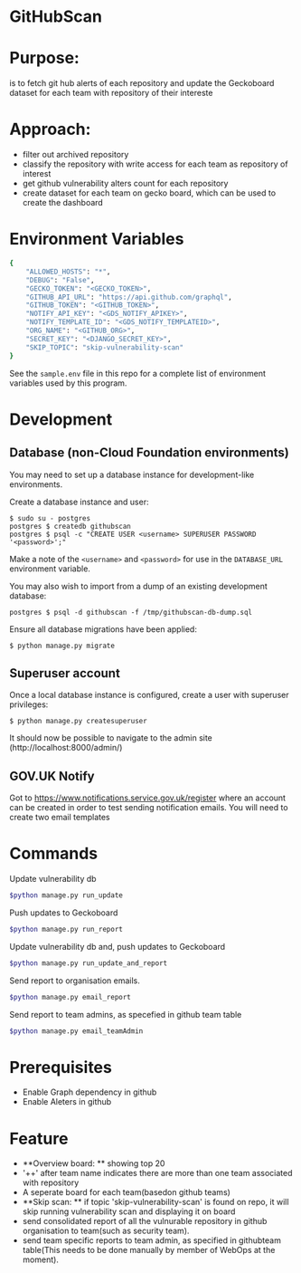 # GitHubScan

# Purpose:
is to fetch git hub alerts of each repository and update the Geckoboard dataset for each team with repository of their intereste

# Approach:
- filter out archived repository
- classify the repository with write access for each team as repository of interest
- get github vulnerability alters count for each repository
- create dataset for each team on gecko board, which can be used to create the dashboard

# Environment Variables
```bash
{
    "ALLOWED_HOSTS": "*",
    "DEBUG": "False",
    "GECKO_TOKEN": "<GECKO_TOKEN>",
    "GITHUB_API_URL": "https://api.github.com/graphql",
    "GITHUB_TOKEN": "<GITHUB_TOKEN>",
    "NOTIFY_API_KEY": "<GDS_NOTIFY_APIKEY>",
    "NOTIFY_TEMPLATE_ID": "<GDS_NOTIFY_TEMPLATEID>",
    "ORG_NAME": "<GITHUB_ORG>",
    "SECRET_KEY": "<DJANGO_SECRET_KEY>",
    "SKIP_TOPIC": "skip-vulnerability-scan"
}
```

See the `sample.env` file in this repo for a complete list of environment
variables used by this program.


# Development

## Database (non-Cloud Foundation environments)

You may need to set up a database instance for development-like environments.

Create a database instance and user:

    $ sudo su - postgres
    postgres $ createdb githubscan
    postgres $ psql -c "CREATE USER <username> SUPERUSER PASSWORD '<password>';"

Make a note of the `<username>` and `<password>` for use in the `DATABASE_URL`
environment variable.

You may also wish to import from a dump of an existing development database:

    postgres $ psql -d githubscan -f /tmp/githubscan-db-dump.sql

Ensure all database migrations have been applied:

    $ python manage.py migrate

## Superuser account

Once a local database instance is configured, create a user with superuser
privileges:

    $ python manage.py createsuperuser

It should now be possible to navigate to the admin site
(http://localhost:8000/admin/)

## GOV.UK Notify

Got to https://www.notifications.service.gov.uk/register where an account can be
created in order to test sending notification emails. You will need to create
two email templates

# Commands
Update vulnerability db
```bash
$python manage.py run_update
```
Push updates to Geckoboard
```bash
$python manage.py run_report
```
Update vulnerability db and, push updates to Geckoboard
```bash
$python manage.py run_update_and_report
```
Send report to organisation emails.
```bash
$python manage.py email_report
```
Send report to team admins, as specefied in github team table
```bash
$python manage.py email_teamAdmin
```

# Prerequisites
- Enable Graph dependency in github
- Enable Aleters in github

# Feature
- **Overview board: ** showing top 20
- '++' after team name indicates there are more than one team associated with repository
- A seperate board for each team(basedon github teams)
- **Skip scan: ** if topic 'skip-vulnerability-scan' is found on repo, it will skip running vulnerability scan and displaying it on board
- send consolidated report of all the vulnurable repository in github organisation to team(such as security team).
- send team specific reports to team admin, as specified in githubteam table(This needs to be done manually by member of WebOps at the moment).
